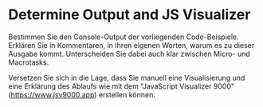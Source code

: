 # Determine Output and JS Visualizer

Bestimmen Sie den Console-Output der vorliegenden Code-Beispiele.
Erklären Sie in Kommentaren, in Ihren eigenen Worten, warum es zu dieser Ausgabe kommt.
Unterscheiden Sie dabei auch klar zwischen Micro- und Macrotasks.

Versetzen Sie sich in die Lage, dass Sie manuell eine Visualisierung und eine Erklärung
des Ablaufs wie mit dem "JavaScript Visualizer 9000" (<https://www.jsv9000.app>) erstellen können.

